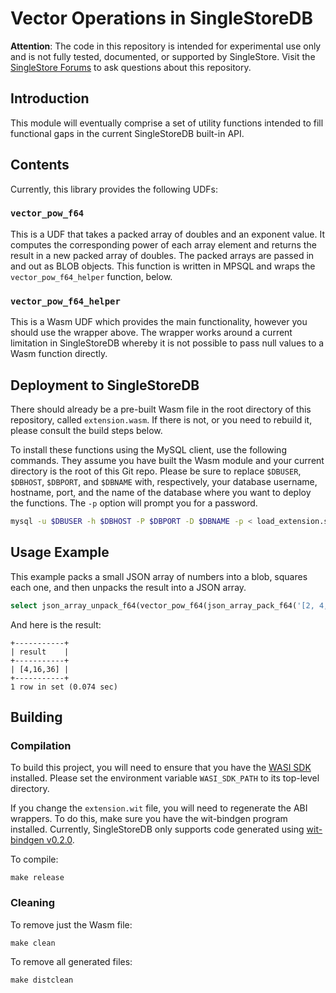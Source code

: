 # Vector Operations in SingleStoreDB

**Attention**: The code in this repository is intended for experimental use only and is not fully tested, documented, or supported by SingleStore. Visit the [SingleStore Forums](https://www.singlestore.com/forum/) to ask questions about this repository.

## Introduction

This module will eventually comprise a set of utility functions intended to fill
functional gaps in the current SingleStoreDB built-in API.

## Contents
Currently, this library provides the following UDFs:

### `vector_pow_f64`
This is a UDF that takes a packed array of doubles and an exponent value.
It computes the corresponding power of each array element and returns the
result in a new packed array of doubles.  The packed arrays are passed in and
out as BLOB objects.  This function is written in MPSQL and wraps the
`vector_pow_f64_helper` function, below.

### `vector_pow_f64_helper`
This is a Wasm UDF which provides the main functionality, however you should
use the wrapper above.  The wrapper works around a current limitation in
SingleStoreDB whereby it is not possible to pass null values to a Wasm
function directly.

## Deployment to SingleStoreDB
There should already be a pre-built Wasm file in the root directory of this
repository, called `extension.wasm`.  If there is not, or you need to rebuild
it, please consult the build steps below.

To install these functions using the MySQL client, use the following commands.
They assume you have built the Wasm module and your current directory is the
root of this Git repo.  Please be sure to replace `$DBUSER`, `$DBHOST`,
`$DBPORT`, and `$DBNAME` with, respectively, your database username, hostname,
port, and the name of the database where you want to deploy the functions.
The `-p` option will prompt you for a password.
```bash
mysql -u $DBUSER -h $DBHOST -P $DBPORT -D $DBNAME -p < load_extension.sql
```

## Usage Example

This example packs a small JSON array of numbers into a blob, squares each one,
and then unpacks the result into a JSON array.
```sql
select json_array_unpack_f64(vector_pow_f64(json_array_pack_f64('[2, 4, 6]'), 2)) as result;
```
And here is the result:
```console
+-----------+
| result    |
+-----------+
| [4,16,36] |
+-----------+
1 row in set (0.074 sec)
```

## Building

### Compilation

To build this project, you will need to ensure that you have the
[WASI SDK](https://github.com/WebAssembly/wasi-sdk/releases) installed.  Please
set the environment variable `WASI_SDK_PATH` to its top-level directory.

If you change the `extension.wit` file, you will need to regenerate the ABI
wrappers.  To do this, make sure you have the wit-bindgen program installed. 
Currently, SingleStoreDB only supports code generated using 
[wit-bindgen v0.2.0](https://github.com/bytecodealliance/wit-bindgen/releases/tag/v0.2.0).

To compile:
```
make release
```

### Cleaning

To remove just the Wasm file:
```
make clean
```

To remove all generated files:
```
make distclean
```

